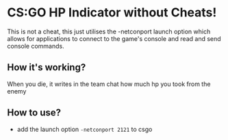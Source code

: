 # CS:GO HP Indicator without Cheats!

This is not a cheat, this just utilises the -netconport launch option which allows for applications to connect to the game's console and read and send console commands.

## How it's working?
When you die, it writes in the team chat how much hp you took from the enemy

## How to use?
- add the launch option `-netconport 2121` to csgo
